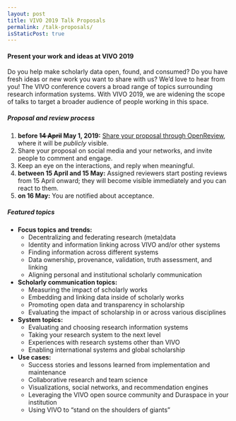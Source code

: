 ```yaml
---
layout: post
title: VIVO 2019 Talk Proposals
permalink: /talk-proposals/
isStaticPost: true
---
```


#### Present your work and ideas at VIVO 2019

Do you help make scholarly data open, found, and consumed?
Do you have fresh ideas or new work you want to share with us?
We’d love to hear from you!
The VIVO conference covers a broad range of topics
surrounding research information systems.
With VIVO 2019,
we are widening the scope of talks
to target a broader audience of people working in this space.

##### Proposal and review process
1. **before ~~14 April~~ May 1, 2019:**
   [Share your proposal through OpenReview](https://openreview.net/group?id=vivoconference.org/VIVO/2019/Conference),
   where it will be _publicly_ visible.
2. Share your proposal on social media and your networks, 
   and invite people to comment and engage.
3. Keep an eye on the interactions, and reply when meaningful.
4. **between 15 April and 15 May:**
   Assigned reviewers start posting reviews from 15 April onward;
   they will become visible immediately
   and you can react to them.
5. **on 16 May:**
   You are notified about acceptance.

##### Featured topics
- **Focus topics and trends:**
  - Decentralizing and federating research (meta)data
  - Identity and information linking across VIVO and/or other systems
  - Finding information across different systems
  - Data ownership, provenance, validation, truth assessment, and linking
  - Aligning personal and institutional scholarly communication
- **Scholarly communication topics:**
  - Measuring the impact of scholarly works
  - Embedding and linking data inside of scholarly works
  - Promoting open data and transparency in scholarship
  - Evaluating the impact of scholarship in or across various disciplines
- **System topics:**
  - Evaluating and choosing research information systems
  - Taking your research system to the next level
  - Experiences with research systems other than VIVO
  - Enabling international systems and global scholarship
- **Use cases:**
  - Success stories and lessons learned from implementation and maintenance
  - Collaborative research and team science
  - Visualizations, social networks, and recommendation engines
  - Leveraging the VIVO open source community and Duraspace in your institution
  - Using VIVO to “stand  on the shoulders of giants”

<img class="img-responsive feature-image" src="{{ site.baseurl }}/img/posts/cod.jpg" style="display:none">
